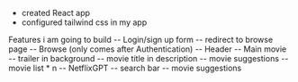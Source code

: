 - created React app
- configured tailwind css in my app

Features i am going to build
-- Login/sign up form
-- redirect to browse page
-- Browse (only comes after Authentication)
-- Header
-- Main movie
-- trailer in background
-- movie title in description
-- movie suggestions
-- movie list \* n
-- NetflixGPT
-- search bar
-- movie suggestions
